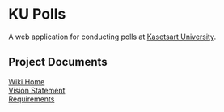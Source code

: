 # KU Polls
A web application for conducting polls at [Kasetsart University](https://www.ku.ac.th).

## Project Documents

[Wiki Home](../../wiki/Home)    
[Vision Statement](../../wiki/Vision%20Statement)    
[Requirements](../../wiki/Requirements)    
